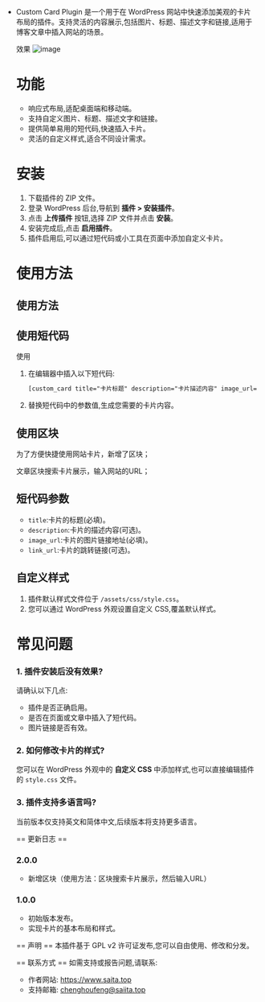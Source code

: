 - Custom Card Plugin 是一个用于在 WordPress 网站中快速添加美观的卡片布局的插件。支持灵活的内容展示,包括图片、标题、描述文字和链接,适用于博客文章中插入网站的场景。

  效果
  ![image](https://github.com/user-attachments/assets/a33fdf3c-3998-42e3-a50a-a97a4c0167d0)

  

  # 功能 

  - 响应式布局,适配桌面端和移动端。
  - 支持自定义图片、标题、描述文字和链接。
  - 提供简单易用的短代码,快速插入卡片。
  - 灵活的自定义样式,适合不同设计需求。

  # 安装 

  1. 下载插件的 ZIP 文件。
  2. 登录 WordPress 后台,导航到 **插件 > 安装插件**。
  3. 点击 **上传插件** 按钮,选择 ZIP 文件并点击 **安装**。
  4. 安装完成后,点击 **启用插件**。
  5. 插件启用后,可以通过短代码或小工具在页面中添加自定义卡片。

  # 使用方法 
  ## 使用方法

  ##  使用短代码

  使用

  1. 在编辑器中插入以下短代码:

     ```html
     [custom_card title="卡片标题" description="卡片描述内容" image_url="https://example.com/image.jpg" link_url="https://example.com"]
     ```

  2. 替换短代码中的参数值,生成您需要的卡片内容。

  

  ## 使用区块

  为了方便快捷使用网站卡片，新增了区块；

  文章区块搜索卡片展示，输入网站的URL；

  ## 短代码参数

  - `title`:卡片的标题(必填)。
  - `description`:卡片的描述内容(可选)。
  - `image_url`:卡片的图片链接地址(必填)。
  - `link_url`:卡片的跳转链接(可选)。

  ## 自定义样式

  1. 插件默认样式文件位于 `/assets/css/style.css`。
  2. 您可以通过 WordPress 外观设置自定义 CSS,覆盖默认样式。

  # 常见问题 

  ### 1. 插件安装后没有效果?

  请确认以下几点:

  - 插件是否正确启用。
  - 是否在页面或文章中插入了短代码。
  - 图片链接是否有效。

  ### 2. 如何修改卡片的样式?

  您可以在 WordPress 外观中的 **自定义 CSS** 中添加样式,也可以直接编辑插件的 `style.css` 文件。

  ### 3. 插件支持多语言吗?

  当前版本仅支持英文和简体中文,后续版本将支持更多语言。

  == 更新日志 ==

  ### 2.0.0

  - 新增区块（使用方法：区块搜索卡片展示，然后输入URL）

  ### 1.0.0

  - 初始版本发布。
  - 实现卡片的基本布局和样式。

  == 声明 == 本插件基于 GPL v2 许可证发布,您可以自由使用、修改和分发。

  == 联系方式 == 如需支持或报告问题,请联系:

  - 作者网站: https://www.saita.top
  - 支持邮箱: chenghoufeng@saiita.top